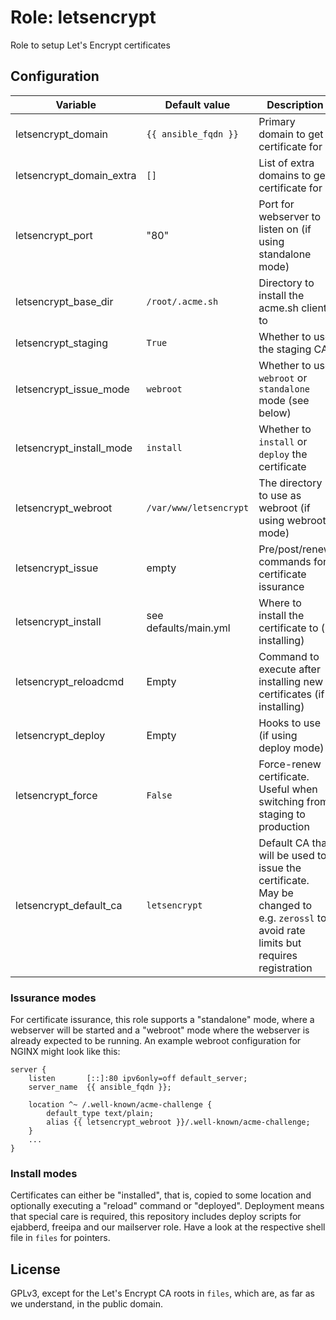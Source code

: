 # Role: letsencrypt

Role to setup Let's Encrypt certificates

## Configuration
|Variable|Default value|Description|
|--------|-------------|-----------|
|letsencrypt_domain|`{{ ansible_fqdn }}`|Primary domain to get certificate for|
|letsencrypt_domain_extra|`[]`|List of extra domains to get certificate for|
|letsencrypt_port|"80"|Port for webserver to listen on (if using standalone mode)|
|letsencrypt_base_dir|`/root/.acme.sh`|Directory to install the acme.sh client to|
|letsencrypt_staging|`True`|Whether to use the staging CA|
|letsencrypt_issue_mode|`webroot`| Whether to use `webroot` or `standalone` mode (see below)|
|letsencrypt_install_mode|`install`| Whether to `install` or `deploy` the certificate |
|letsencrypt_webroot|`/var/www/letsencrypt`|The directory to use as webroot (if using webroot mode)|
|letsencrypt_issue|empty|Pre/post/renew commands for certificate issurance|
|letsencrypt_install|see defaults/main.yml|Where to install the certificate to (if installing)|
|letsencrypt_reloadcmd|Empty|Command to execute after installing new certificates (if installing)|
|letsencrypt_deploy|Empty|Hooks to use (if using deploy mode)|
|letsencrypt_force|`False`|Force-renew certificate. Useful when switching from staging to production|
|letsencrypt_default_ca|`letsencrypt`|Default CA that will be used to issue the certificate. May be changed to e.g. `zerossl` to avoid rate limits but requires registration|

### Issurance modes
For certificate issurance, this role supports a "standalone" mode, where a
webserver will be started and a "webroot" mode where the webserver is already
expected to be running. An example webroot configuration for NGINX might look
like this:
```
server {
    listen       [::]:80 ipv6only=off default_server;
    server_name  {{ ansible_fqdn }};

    location ^~ /.well-known/acme-challenge {
        default_type text/plain;
        alias {{ letsencrypt_webroot }}/.well-known/acme-challenge;
    }
    ...
}
```

### Install modes
Certificates can either be "installed", that is, copied to some location and
optionally executing a "reload" command or "deployed". Deployment means that
special care is required, this repository includes deploy scripts for
ejabberd, freeipa and our mailserver role. Have a look at the respective shell
file in `files` for pointers.

## License
GPLv3, except for the Let's Encrypt CA roots in `files`, which are, as far as
we understand, in the public domain.
